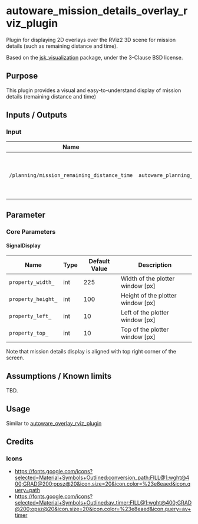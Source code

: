 # autoware_mission_details_overlay_rviz_plugin

Plugin for displaying 2D overlays over the RViz2 3D scene for mission details (such as remaining distance and time).

Based on the [jsk_visualization](https://github.com/jsk-ros-pkg/jsk_visualization)
package, under the 3-Clause BSD license.

## Purpose

This plugin provides a visual and easy-to-understand display of mission details (remaining distance and time)

## Inputs / Outputs

### Input

| Name                                        | Type                                                        | Description                                               |
| ------------------------------------------- | ----------------------------------------------------------- | --------------------------------------------------------- |
| `/planning/mission_remaining_distance_time` | `autoware_planning_msgs::msg::MissionRemainingDistanceTime` | The topic is for mission remaining distance and time Data |

## Parameter

### Core Parameters

#### SignalDisplay

| Name               | Type | Default Value | Description                       |
| ------------------ | ---- | ------------- | --------------------------------- |
| `property_width_`  | int  | 225           | Width of the plotter window [px]  |
| `property_height_` | int  | 100           | Height of the plotter window [px] |
| `property_left_`   | int  | 10            | Left of the plotter window [px]   |
| `property_top_`    | int  | 10            | Top of the plotter window [px]    |

Note that mission details display is aligned with top right corner of the screen.

## Assumptions / Known limits

TBD.

## Usage

Similar to [autoware_overlay_rviz_plugin](../autoware_overlay_rviz_plugin/README.md)

## Credits

### Icons

- https://fonts.google.com/icons?selected=Material+Symbols+Outlined:conversion_path:FILL@1;wght@400;GRAD@200;opsz@20&icon.size=20&icon.color=%23e8eaed&icon.query=path
- https://fonts.google.com/icons?selected=Material+Symbols+Outlined:av_timer:FILL@1;wght@400;GRAD@200;opsz@20&icon.size=20&icon.color=%23e8eaed&icon.query=av+timer
